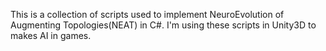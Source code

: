 This is a collection of scripts used to implement NeuroEvolution of Augmenting Topologies(NEAT) in C#. I'm using these scripts in Unity3D to makes AI in games.
